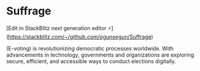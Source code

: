 # Suffrage

[Edit in StackBlitz next generation editor ⚡️]
(https://stackblitz.com/~/github.com/ogunsegun/Suffrage)

(E-voting) is revolutionizing democratic 
processes worldwide.
With advancements in technology, 
governments and organizations are exploring 
secure, efficient, and accessible ways to 
conduct elections digitally. 